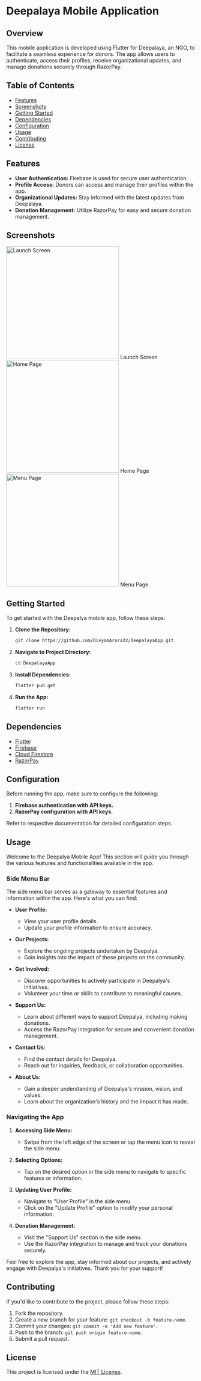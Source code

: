 # Deepalaya Mobile Application

## Overview
This mobile application is developed using Flutter for Deepalaya, an NGO, to facilitate a seamless experience for donors. The app allows users to authenticate, access their profiles, receive organizational updates, and manage donations securely through RazorPay.

## Table of Contents

- [Features](#features)
- [Screenshots](#screenshots)
- [Getting Started](#getting-started)
- [Dependencies](#dependencies)
- [Configuration](#configuration)
- [Usage](#usage)
- [Contributing](#contributing)
- [License](#license)

## Features

- **User Authentication:** Firebase is used for secure user authentication.
- **Profile Access:** Donors can access and manage their profiles within the app.
- **Organizational Updates:** Stay informed with the latest updates from Deepalaya.
- **Donation Management:** Utilize RazorPay for easy and secure donation management.

## Screenshots

<img src="assets/launchpage.png" alt="Launch Screen" width="300"/>
Launch Screen

<img src="assets/homepage.png" alt="Home Page" width="300"/>
Home Page

<img src="assets/menu.png" alt="Menu Page" width="300"/>
Menu Page


## Getting Started

To get started with the Deepalya mobile app, follow these steps:

1. **Clone the Repository:**
   ```bash
   git clone https://github.com/DivyamArora22/DeepalayaApp.git

2. **Navigate to Project Directory:**
   ```bash
   cd DeepalayaApp
3. **Install Dependencies:**
   ```bash
   flutter pub get
4. **Run the App:**
   ```bash
   flutter run
   
## Dependencies

- [Flutter](https://flutter.dev/)
- [Firebase](https://firebase.google.com/)
- [Cloud Firestore](https://firebase.google.com/docs/firestore)
- [RazorPay](https://razorpay.com/)

## Configuration

Before running the app, make sure to configure the following:

1. **Firebase authentication with API keys.**
2. **RazorPay configuration with API keys.**

Refer to respective documentation for detailed configuration steps.

## Usage

Welcome to the Deepalya Mobile App! This section will guide you through the various features and functionalities available in the app.

### Side Menu Bar

The side menu bar serves as a gateway to essential features and information within the app. Here's what you can find:

- **User Profile:**
  - View your user profile details.
  - Update your profile information to ensure accuracy.

- **Our Projects:**
  - Explore the ongoing projects undertaken by Deepalya.
  - Gain insights into the impact of these projects on the community.

- **Get Involved:**
  - Discover opportunities to actively participate in Deepalya's initiatives.
  - Volunteer your time or skills to contribute to meaningful causes.

- **Support Us:**
  - Learn about different ways to support Deepalya, including making donations.
  - Access the RazorPay integration for secure and convenient donation management.

- **Contact Us:**
  - Find the contact details for Deepalya.
  - Reach out for inquiries, feedback, or collaboration opportunities.

- **About Us:**
  - Gain a deeper understanding of Deepalya's mission, vision, and values.
  - Learn about the organization's history and the impact it has made.

### Navigating the App

1. **Accessing Side Menu:**
   - Swipe from the left edge of the screen or tap the menu icon to reveal the side menu.

2. **Selecting Options:**
   - Tap on the desired option in the side menu to navigate to specific features or information.

3. **Updating User Profile:**
   - Navigate to "User Profile" in the side menu.
   - Click on the "Update Profile" option to modify your personal information.

4. **Donation Management:**
   - Visit the "Support Us" section in the side menu.
   - Use the RazorPay integration to manage and track your donations securely.

Feel free to explore the app, stay informed about our projects, and actively engage with Deepalya's initiatives. Thank you for your support!

## Contributing

If you'd like to contribute to the project, please follow these steps:

1. Fork the repository.
2. Create a new branch for your feature: `git checkout -b feature-name`.
3. Commit your changes: `git commit -m 'Add new feature'`.
4. Push to the branch: `git push origin feature-name`.
5. Submit a pull request.

## License

This project is licensed under the [MIT License](LICENSE).

